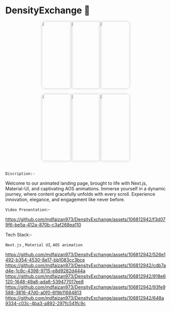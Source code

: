 # DensityExchange 👋

<div style="width: 60%; margin: 0 auto; display: flex; flex-wrap: wrap; justify-content: center;">
  <div style="width: calc(33.33% - 10px); margin-bottom: 20px; overflow: hidden; border-radius: 8px; box-shadow: 0px 0px 10px rgba(0, 0, 0, 0.2);">
    <img style="width: 25%; height: auto; cursor: pointer" src="https://github.com/mdfaizan973/DensityExchange/assets/106812942/1d4d8d33-e1c2-4e0b-afc8-3d8aa9261a7b" alt="mdfaizan973" />
  </div>
  
 <div style="width: calc(33.33% - 10px); margin-bottom: 20px; overflow: hidden; border-radius: 8px; box-shadow: 0px 0px 10px rgba(0, 0, 0, 0.2);">
    <img style="width: 25%; height: auto; cursor: pointer" src="https://github.com/mdfaizan973/DensityExchange/assets/106812942/cc4aafe0-d1f2-4eec-8de5-68300b75bf44" alt="mdfaizan973" />
  </div>

   <div style="width: calc(33.33% - 10px); margin-bottom: 20px; overflow: hidden; border-radius: 8px; box-shadow: 0px 0px 10px rgba(0, 0, 0, 0.2);">
    <img style="width: 25%; height: auto; cursor: pointer" src="https://github.com/mdfaizan973/DensityExchange/assets/106812942/c8f289f5-b57a-406d-9e3d-d176117eb021" alt="mdfaizan973" />
  </div>

   <div style="width: calc(33.33% - 10px); margin-bottom: 20px; overflow: hidden; border-radius: 8px; box-shadow: 0px 0px 10px rgba(0, 0, 0, 0.2);">
    <img style="width: 25%; height: auto; cursor: pointer" src="https://github.com/mdfaizan973/mdfaizan973/assets/106812942/4eac3e09-97c4-4145-9cff-ce4c4ea5c93f" alt="mdfaizan973" />
  </div>

   <div style="width: calc(33.33% - 10px); margin-bottom: 20px; overflow: hidden; border-radius: 8px; box-shadow: 0px 0px 10px rgba(0, 0, 0, 0.2);">
    <img style="width: 25%; height: auto; cursor: pointer" src="https://github.com/mdfaizan973/mdfaizan973/assets/106812942/4eac3e09-97c4-4145-9cff-ce4c4ea5c93f" alt="mdfaizan973" />
  </div>

 <div style="width: calc(33.33% - 10px); margin-bottom: 20px; overflow: hidden; border-radius: 8px; box-shadow: 0px 0px 10px rgba(0, 0, 0, 0.2);">
    <img style="width: 25%; height: auto; cursor: pointer" src="https://github.com/mdfaizan973/mdfaizan973/assets/106812942/4eac3e09-97c4-4145-9cff-ce4c4ea5c93f" alt="mdfaizan973" />
  </div>
  
</div>



`Discription:-` 

Welcome to our animated landing page, brought to life with Next.js, Material-UI, and captivating AOS animations. Immerse yourself in a dynamic journey, where content gracefully unfolds with every scroll. Experience innovation, elegance, and engagement like never before.

`Video Presentation`:-

https://github.com/mdfaizan973/DensityExchange/assets/106812942/f3d079f6-be5a-412a-870b-c3af268ea110


Tech Stack:- 

`Next.js` , `Material UI`, `AOS animation`





https://github.com/mdfaizan973/DensityExchange/assets/106812942/526e1492-b354-4530-8e17-bb1083cc3bce
https://github.com/mdfaizan973/DensityExchange/assets/106812942/cdb7ad4e-1c8c-4398-9715-e8d9282d444a
https://github.com/mdfaizan973/DensityExchange/assets/106812942/918e6120-1648-49a8-ada6-539477017ee8
https://github.com/mdfaizan973/DensityExchange/assets/106812942/93fe9588-3816-47d0-a0f0-6f9b11684813
https://github.com/mdfaizan973/DensityExchange/assets/106812942/648a9334-c03c-4ba3-a892-297fc541fc9c
